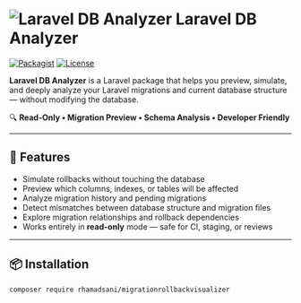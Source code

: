# ![Laravel DB Analyzer](https://dbanalyzer.laravelindonesia.com/icon.png) Laravel DB Analyzer

[![Packagist](https://img.shields.io/packagist/v/rhamadsani/migrationrollbackvisualizer.svg)](https://packagist.org/packages/rhamadsani/migrationrollbackvisualizer)
[![License](https://img.shields.io/github/license/rhamadsani/migrationrollbackvisualizer.svg)](https://github.com/rhamadsani/migrationrollbackvisualizer/blob/main/LICENSE)

**Laravel DB Analyzer** is a Laravel package that helps you preview, simulate, and deeply analyze your Laravel migrations and current database structure — without modifying the database.

🔍 **Read-Only • Migration Preview • Schema Analysis • Developer Friendly**

---

## 🔰 Features

- Simulate rollbacks without touching the database
- Preview which columns, indexes, or tables will be affected
- Analyze migration history and pending migrations
- Detect mismatches between database structure and migration files
- Explore migration relationships and rollback dependencies
- Works entirely in **read-only** mode — safe for CI, staging, or reviews

---

## 📦 Installation

```bash
composer require rhamadsani/migrationrollbackvisualizer
